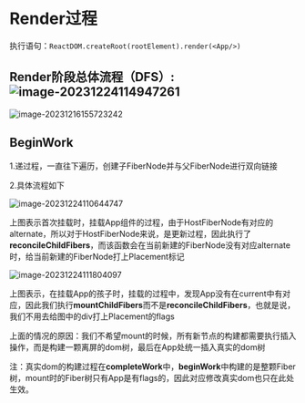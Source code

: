 
# Render过程

执行语句：`ReactDOM.createRoot(rootElement).render(<App/>)`

## Render阶段总体流程（DFS）:![image-20231224114947261](https://typro-zh.oss-cn-shanghai.aliyuncs.com/image-20231224114947261.png)

![image-20231216155723242](https://typro-zh.oss-cn-shanghai.aliyuncs.com/image-20231216155723242.png)

## BeginWork

1.递过程，一直往下遍历，创建子FiberNode并与父FiberNode进行双向链接

2.具体流程如下

![image-20231224110644747](https://typro-zh.oss-cn-shanghai.aliyuncs.com/image-20231224110644747.png)

上图表示首次挂载时，挂载App组件的过程，由于HostFiberNode有对应的alternate，所以对于HostFiberNode来说，是更新过程，因此执行了**reconcileChildFibers**，而该函数会在当前新建的FiberNode没有对应alternate时，给当前新建的FiberNode打上Placement标记

![image-20231224111804097](https://typro-zh.oss-cn-shanghai.aliyuncs.com/image-20231224111804097.png)

上图表示，在挂载App的孩子时，挂载的过程中，发现App没有在current中有对应，因此我们执行**mountChildFibers**而不是**reconcileChildFibers**，也就是说，我们不用去给图中的div打上Placement的flags

上面的情况的原因：我们不希望mount的时候，所有新节点的构建都需要执行插入操作，而是构建一颗离屏的dom树，最后在App处统一插入真实的dom树

注：真实dom的构建过程在**completeWork**中，**beginWork**中构建的是整颗Fiber树，mount时的Fiber树只有App是有flags的，因此对应修改真实dom也只在此处生效。

